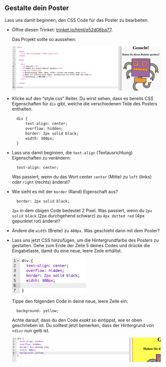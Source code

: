## Gestalte dein Poster

Lass uns damit beginnen, den CSS Code für das Poster zu bearbeiten.

+ Öffne diesen Trinket: <a target="_blank" href="https://trinket.io/html/e52d06ba77">trinket.io/html/e52d06ba77</a>.
    
    Das Projekt sollte so aussehen:
    
    ![Screenshot](images/wanted-starter.png)

+ Klicke auf den “style.css” Reiter. Du wirst sehen, dass es bereits CSS Eigenschaften für `div` gibt, welche die verschiedenen Teile des Posters enthalten.
    
        div {
            text-align: center;
            overflow: hidden;
            border: 2px solid black;
            width: 300px;
        }   
        

+ Lass uns damit beginnen, die `text-align` (Textausrichtung) Eigenschaften zu verändern:
    
        text-align: center;
        
    
    Was passiert, wenn du das Wort center `center` (Mitte) zu `left` (links) oder `right` (rechts) änderst?

+ Wie sieht es mit der `border` (Rand) Eigenschaft aus?
    
        border: 2px solid black;
        
    
    `2px` in dem obigen Code bedeutet 2 Pixel. Was passiert, wenn du `2px solid black` (2px durchgehend schwarz) zu `4px dotted red` (4px gepunktet rot) änderst?

+ Ändere die `width` (Breite) zu `400px`. Was geschieht dann mit dem Poster?

+ Lass uns jetzt CSS hinzufügen, um die Hintergrundfarbe des Posters zu gestalten. Gehe zum Ende der Zeile 5 deines Codes und drücke die Eingabetaste, damit du eine neue, leere Zeile erhältst.
    
    ![Screenshot](images/wanted-newline.png)
    
    Tippe den folgenden Code in deine neue, leere Zeile ein:
    
        background: yellow;
        
    
    Achte darauf, dass du den Code *exakt* so eintippst, wie er oben geschrieben ist. Du solltest jetzt bemerken, dass der Hintergrund von `<div>` nun gelb ist.
    
    ![Screenshot](images/wanted-background.png)